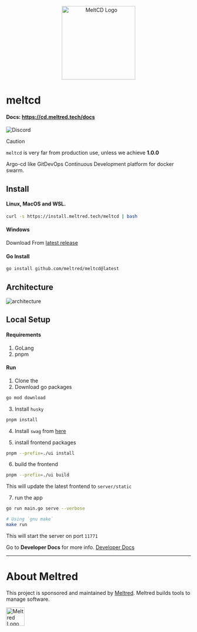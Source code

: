 <div align="center">
    <img alt="MeltCD Logo" height="200px" src="https://github.com/meltred/meltcd/assets/82411321/9065c92d-79a5-44ff-aa53-3e0bd40f0080">
</div>

# meltcd

#### Docs: https://cd.meltred.tech/docs

![Discord](https://img.shields.io/discord/1086894797622624257)

> [!Caution]
> `meltcd` is very far from production use, unless we achieve **1.0.0**

Argo-cd like GitDevOps Continuous Development platform for docker swarm.

## Install

#### Linux, MacOS and WSL.

```bash
curl -s https://install.meltred.tech/meltcd | bash
```

#### Windows

Download From [latest release](https://github.com/meltred/meltcd/releases/latest)

#### Go Install

```bash
go install github.com/meltred/meltcd@latest
```

## Architecture

![architecture](https://github.com/meltred/meltcd/assets/82411321/f73f80a5-a533-420d-aee9-6a06e2b13976)

## Local Setup

#### Requirements

1. GoLang
2. pnpm

#### Run

1. Clone the
2. Download go packages

```bash
go mod download
```

3. Install `husky`

```bash
pnpm install
```

4. Install `swag` from [here](https://github.com/swaggo/swag)

5. install frontend packages

```bash
pnpm --prefix=./ui install
```

6. build the frontend

```bash
pnpm --prefix=./ui build
```

This will update the latest frontend to `server/static`

7. run the app

```bash
go run main.go serve --verbose

# Using `gnu make`
make run
```

This will start the server on port `11771`

Go to **Developer Docs** for more info. [Developer Docs](https://github.com/meltred/meltcd/tree/main/docs/dev)

---

# About Meltred

This project is sponsored and maintained by [Meltred](https://meltred.com). Meltred builds tools to manage software.

<a href="https://meltred.com"><img src="https://i.imgur.com/Lq1q7vO.png" alt="Meltred Logo" loading="lazy" height="50px" /></a>
